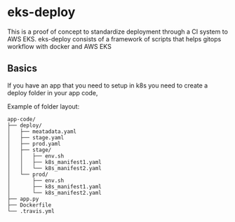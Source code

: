 # eks-deploy
This is a proof of concept to standardize deployment through a CI system to AWS EKS.
eks-deploy consists of a framework of scripts that helps gitops workflow with docker and AWS EKS

## Basics
If you have an app that you need to setup in k8s you need to create a deploy folder in your app code,

Example of folder layout:
```plaintext
app-code/
├── deploy/
│	├── meatadata.yaml
│   ├── stage.yaml
│   ├── prod.yaml
│   ├── stage/
│   │   ├── env.sh
│   │   ├── k8s_manifest1.yaml
│   │   └── k8s_manifest2.yaml
│   └── prod/
│       ├── env.sh
│       ├── k8s_manifest1.yaml
│       └── k8s_manifest2.yaml
├── app.py
├── Dockerfile
└── .travis.yml
```

